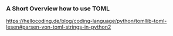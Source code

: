 ### A Short Overview how to use TOML

https://hellocoding.de/blog/coding-language/python/tomllib-toml-lesen#parsen-von-toml-strings-in-python2